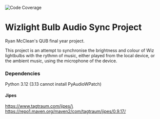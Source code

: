 ![Code Coverage](https://img.shields.io/badge/Coverage-14%25-red.svg)

# Wizlight Bulb Audio Sync Project

Ryan McClean's QUB final year project.

This project is an attempt to synchronise the brightness and colour of Wiz
lightbulbs with the rythmn of music, either played from the local device, or the
ambient music, using the microphone of the device.

### Dependencies

Python 3.12 (3.13 cannot install PyAudioWPatch)

#### Jipes

https://www.tagtraum.com/jipes/\
https://repo1.maven.org/maven2/com/tagtraum/jipes/0.9.17/
